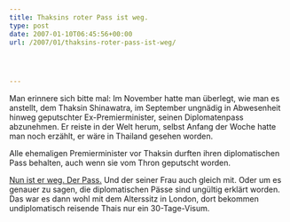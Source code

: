 ```yaml
---
title: Thaksins roter Pass ist weg.
type: post
date: 2007-01-10T06:45:56+00:00
url: /2007/01/thaksins-roter-pass-ist-weg/




---
```

Man erinnere sich bitte mal: Im November hatte man überlegt, wie man es anstellt, dem Thaksin Shinawatra, im September ungnädig in Abwesenheit hinweg geputschter Ex-Premierminister, seinen Diplomatenpass abzunehmen. Er reiste in der Welt herum, selbst Anfang der Woche hatte man noch erzählt, er wäre in Thailand gesehen worden.

Alle ehemaligen Premierminister vor Thaksin durften ihren diplomatischen Pass behalten, auch wenn sie vom Thron geputscht worden.

[Nun ist er weg. Der Pass.][1] Und der seiner Frau auch gleich mit. Oder um es genauer zu sagen, die diplomatischen Pässe sind ungültig erklärt worden. Das war es dann wohl mit dem Alterssitz in London, dort bekommen undiplomatisch reisende Thais nur ein 30-Tage-Visum.

 [1]: http://nationmultimedia.com/breakingnews/read.php?newsid=30023785
